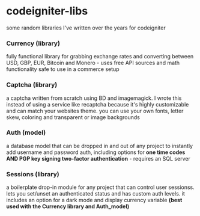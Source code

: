 # codeigniter-libs
 some random libraries I've written over the years for codeigniter
 
### Currency (library)
fully functional library for grabbing exchange rates and converting between USD, GBP, EUR, Bitcoin and Monero - uses free API sources and math functionality safe to use in a commerce setup

### Captcha (library)
a captcha written from scratch using BD and imagemagick. I wrote this instead of using a service like recaptcha because it's highly customizable and can match your websites theme. you can use your own fonts, letter skew, coloring and transparent or image backgrounds

### Auth (model)
a database model that can be dropped in and out of any project to instantly add username and password auth, including options for **one time codes AND PGP key signing two-factor authentication** - requires an SQL server

### Sessions (library)
a boilerplate drop-in module for any project that can control user sessionss. lets you set/unset an authenticated status and has custom auth levels. it includes an option for a dark mode and display currency variable **(best used with the Currency library and Auth_model)**

